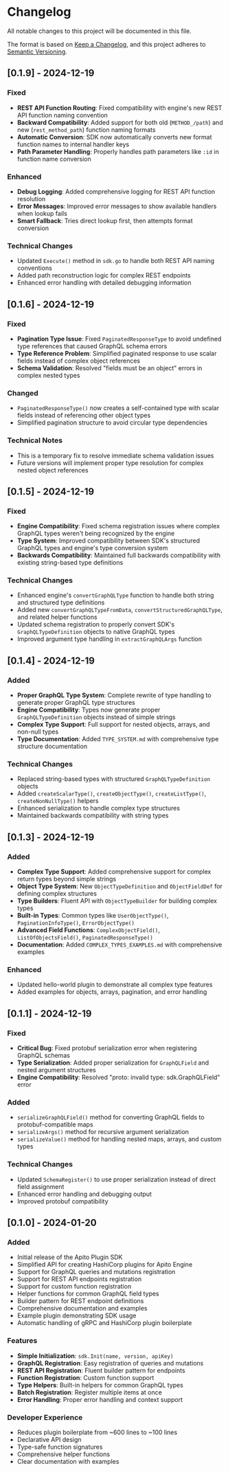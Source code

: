 # Changelog

All notable changes to this project will be documented in this file.

The format is based on [Keep a Changelog](https://keepachangelog.com/en/1.0.0/),
and this project adheres to [Semantic Versioning](https://semver.org/spec/v2.0.0.html).

## [0.1.9] - 2024-12-19

### Fixed

- **REST API Function Routing**: Fixed compatibility with engine's new REST API function naming convention
- **Backward Compatibility**: Added support for both old (`METHOD_/path`) and new (`rest_method_path`) function naming formats
- **Automatic Conversion**: SDK now automatically converts new format function names to internal handler keys
- **Path Parameter Handling**: Properly handles path parameters like `:id` in function name conversion

### Enhanced

- **Debug Logging**: Added comprehensive logging for REST API function resolution
- **Error Messages**: Improved error messages to show available handlers when lookup fails
- **Smart Fallback**: Tries direct lookup first, then attempts format conversion

### Technical Changes

- Updated `Execute()` method in `sdk.go` to handle both REST API naming conventions
- Added path reconstruction logic for complex REST endpoints
- Enhanced error handling with detailed debugging information

## [0.1.6] - 2024-12-19

### Fixed

- **Pagination Type Issue**: Fixed `PaginatedResponseType` to avoid undefined type references that caused GraphQL schema errors
- **Type Reference Problem**: Simplified paginated response to use scalar fields instead of complex object references
- **Schema Validation**: Resolved "fields must be an object" errors in complex nested types

### Changed

- `PaginatedResponseType()` now creates a self-contained type with scalar fields instead of referencing other object types
- Simplified pagination structure to avoid circular type dependencies

### Technical Notes

- This is a temporary fix to resolve immediate schema validation issues
- Future versions will implement proper type resolution for complex nested object references

## [0.1.5] - 2024-12-19

### Fixed

- **Engine Compatibility**: Fixed schema registration issues where complex GraphQL types weren't being recognized by the engine
- **Type System**: Improved compatibility between SDK's structured GraphQL types and engine's type conversion system
- **Backwards Compatibility**: Maintained full backwards compatibility with existing string-based type definitions

### Technical Changes

- Enhanced engine's `convertGraphQLType` function to handle both string and structured type definitions
- Added new `convertGraphQLTypeFromData`, `convertStructuredGraphQLType`, and related helper functions
- Updated schema registration to properly convert SDK's `GraphQLTypeDefinition` objects to native GraphQL types
- Improved argument type handling in `extractGraphQLArgs` function

## [0.1.4] - 2024-12-19

### Added

- **Proper GraphQL Type System**: Complete rewrite of type handling to generate proper GraphQL type structures
- **Engine Compatibility**: Types now generate proper `GraphQLTypeDefinition` objects instead of simple strings
- **Complex Type Support**: Full support for nested objects, arrays, and non-null types
- **Type Documentation**: Added `TYPE_SYSTEM.md` with comprehensive type structure documentation

### Technical Changes

- Replaced string-based types with structured `GraphQLTypeDefinition` objects
- Added `createScalarType()`, `createObjectType()`, `createListType()`, `createNonNullType()` helpers
- Enhanced serialization to handle complex type structures
- Maintained backwards compatibility with string types

## [0.1.3] - 2024-12-19

### Added

- **Complex Type Support**: Added comprehensive support for complex return types beyond simple strings
- **Object Type System**: New `ObjectTypeDefinition` and `ObjectFieldDef` for defining complex structures
- **Type Builders**: Fluent API with `ObjectTypeBuilder` for building complex types
- **Built-in Types**: Common types like `UserObjectType()`, `PaginationInfoType()`, `ErrorObjectType()`
- **Advanced Field Functions**: `ComplexObjectField()`, `ListOfObjectsField()`, `PaginatedResponseType()`
- **Documentation**: Added `COMPLEX_TYPES_EXAMPLES.md` with comprehensive examples

### Enhanced

- Updated hello-world plugin to demonstrate all complex type features
- Added examples for objects, arrays, pagination, and error handling

## [0.1.1] - 2024-12-19

### Fixed

- **Critical Bug**: Fixed protobuf serialization error when registering GraphQL schemas
- **Type Serialization**: Added proper serialization for `GraphQLField` and nested argument structures
- **Engine Compatibility**: Resolved "proto: invalid type: sdk.GraphQLField" error

### Added

- `serializeGraphQLField()` method for converting GraphQL fields to protobuf-compatible maps
- `serializeArgs()` method for recursive argument serialization
- `serializeValue()` method for handling nested maps, arrays, and custom types

### Technical Changes

- Updated `SchemaRegister()` to use proper serialization instead of direct field assignment
- Enhanced error handling and debugging output
- Improved protobuf compatibility

## [0.1.0] - 2024-01-20

### Added

- Initial release of the Apito Plugin SDK
- Simplified API for creating HashiCorp plugins for Apito Engine
- Support for GraphQL queries and mutations registration
- Support for REST API endpoints registration
- Support for custom function registration
- Helper functions for common GraphQL field types
- Builder pattern for REST endpoint definitions
- Comprehensive documentation and examples
- Example plugin demonstrating SDK usage
- Automatic handling of gRPC and HashiCorp plugin boilerplate

### Features

- **Simple Initialization**: `sdk.Init(name, version, apiKey)`
- **GraphQL Registration**: Easy registration of queries and mutations
- **REST API Registration**: Fluent builder pattern for endpoints
- **Function Registration**: Custom function support
- **Type Helpers**: Built-in helpers for common GraphQL types
- **Batch Registration**: Register multiple items at once
- **Error Handling**: Proper error handling and context support

### Developer Experience

- Reduces plugin boilerplate from ~600 lines to ~100 lines
- Declarative API design
- Type-safe function signatures
- Comprehensive helper functions
- Clear documentation with examples
